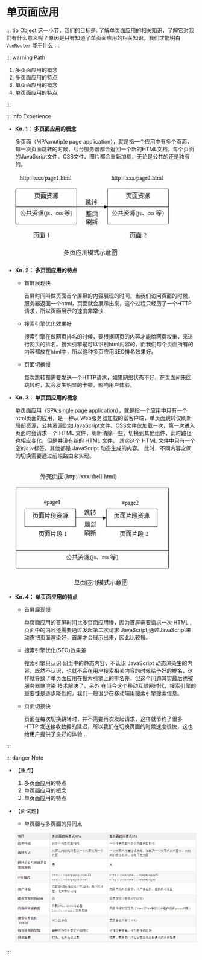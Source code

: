 # 单页面应用

::: tip Object
这一小节，我们的目标是: 了解单页面应用的相关知识，了解它对我们有什么意义呢？原因是只有知道了单页面应用的相关知识，我们才能明白 `VueRouter` 能干什么
:::

::: warning Path

1. 多页面应用的概念
2. 多页面应用的特点
3. 单页面应用的概念
4. 单页面应用的特点

:::

::: info Experience

* **Kn. 1： 多页面应用的概念**

  多页面（MPA:mutiple page application），就是指一个应用中有多个页面，每一次页面跳转的时候，后台服务器都会返回一个新的HTML文档，每个页面的JavaScript文件、CSS文件、图片都会重新加载，无论是公共的还是独有的。

  ![多页面应用](./images/image-20211217114653.png)

* **Kn. 2： 多页面应用的特点**

  * 首屏展现快

    首屏时间叫做页面首个屏幕的内容展现的时间，当我们访问页面的时候，服务器返回一个html，页面就会展示出来，这个过程只经历了一个HTTP请求，所以页面展示的速度非常快
  
  * 搜索引擎优化效果好

    搜索引擎在做网页排名的时候，要根据网页的内容才能给网页权重，来进行网页的排名。搜索引擎是可以识别html内容的，而我们每个页面所有的内容都放在html中，所以这种多页应用SEO排名效果好。

  * 页面切换慢

    每次跳转都需要发送一个HTTP请求，如果网络状态不好，在页面间来回跳转时，就会发生明显的卡顿，影响用户体验。

* **Kn. 3： 单页面应用的概念**

  单页面应用（SPA:single page application），就是指一个应用中只有一个html页面的应用，是一种从 Web服务器加载的富客户端，单页面跳转仅刷新局部资源，公共资源比如JavaScript文件、CSS文件仅加载一次，第一次进入页面时会请求一个 HTML 文件，刷新清除一些，切换到其他组件，此时路径也相应变化，但是并没有新的 HTML 文件。
  其实这个 HTML 文件中只有一个空的`div`标签，其他都是 JavaScript 动态生成的内容。 此时，不同内容之间的切换需要通过前端路由来实现。

  ![单页面应用](./images/image-20211217114806.png)

* **Kn. 4： 单页面应用的特点**

  * 首屏展现慢

    单页面应用的首屏时间比多页面应用慢，因为首屏需要请求一次 HTML , 页面中的内容还需要通过发起第二次请求 JavaScript,通过JavaScript来动态把页面渲染好，首屏才会展示出来，因此比较慢。
  
  * 搜索引擎优化(SEO)效果差

    搜索引擎只认识 网页中的静态内容，不认识 JavaScript 动态渲染生的内容，既然不认识，也就不会在用户搜索相关内容的时候给予好的排名，这样就导致了单页面应用在搜索引擎上的排名差，但这个问题其实最后也被 服务器端渲染 技术解决了。另外 在当今这个移动互联网时代，搜索引擎的重要性是逐步降低的，我们一般很少在移动端用搜索引擎搜索信息。

  * 页面切换快

    页面在每次切换跳转时，并不需要再次发起请求，这样就节约了很多 HTTP 发送接收数据的延迟，所以我们在切换页面的时候速度很快，这也给用户提供了良好的体验...

:::

::: danger Note

* 【重点】

  1. 多页面应用的特点
  2. 单页面应用的概念
  3. 单页面应用的特点

* 【面试题】

  * 单页面与多页面的异同点

  ![alt](./images/image-20211217150918.png)

:::
